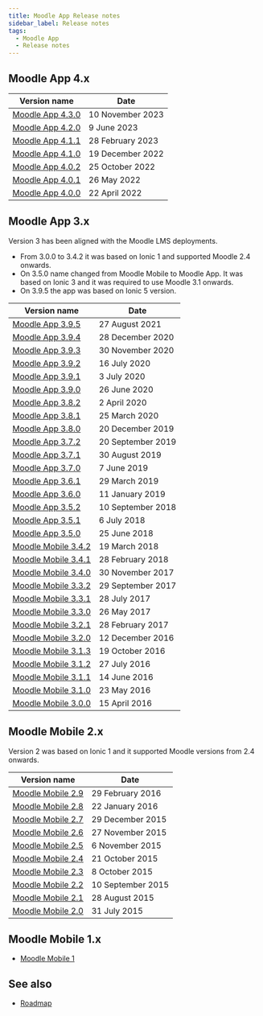 ```yaml
---
title: Moodle App Release notes
sidebar_label: Release notes
tags:
  - Moodle App
  - Release notes
---
```


## Moodle App 4.x

| **Version name** | **Date** |
|---|---|
| [Moodle App 4.3.0](./app_releases/v4/v4.3.0) |  10 November 2023 |
| [Moodle App 4.2.0](./app_releases/v4/v4.2.0) |  9 June 2023 |
| [Moodle App 4.1.1](./app_releases/v4/v4.1.1) | 28 February 2023 |
| [Moodle App 4.1.0](./app_releases/v4/v4.1.0) | 19 December 2022 |
| [Moodle App 4.0.2](./app_releases/v4/v4.0.2) | 25 October 2022 |
| [Moodle App 4.0.1](./app_releases/v4/v4.0.1) | 26 May 2022 |
| [Moodle App 4.0.0](./app_releases/v4/v4.0.0) | 22 April 2022 |

## Moodle App 3.x

Version 3 has been aligned with the Moodle LMS deployments.

- From 3.0.0 to 3.4.2 it was based on Ionic 1 and supported Moodle 2.4 onwards.
- On 3.5.0 name changed from Moodle Mobile to Moodle App. It was based on Ionic 3 and it was required to use Moodle 3.1 onwards.
- On 3.9.5 the app was based on Ionic 5 version.

| **Version name** | **Date** |
|---|---|
| [Moodle App 3.9.5](./app_releases/v3/v3.9.5) | 27 August 2021 |
| [Moodle App 3.9.4](./app_releases/v3/v3.9.4) | 28 December 2020 |
| [Moodle App 3.9.3](./app_releases/v3/v3.9.3) | 30 November 2020 |
| [Moodle App 3.9.2](./app_releases/v3/v3.9.2) | 16 July 2020 |
| [Moodle App 3.9.1](./app_releases/v3/v3.9.1) | 3 July 2020 |
| [Moodle App 3.9.0](./app_releases/v3/v3.9.0) | 26 June 2020 |
| [Moodle App 3.8.2](./app_releases/v3/v3.8.2) | 2 April 2020 |
| [Moodle App 3.8.1](./app_releases/v3/v3.8.1) | 25 March 2020 |
| [Moodle App 3.8.0](./app_releases/v3/v3.8.0) | 20 December 2019 |
| [Moodle App 3.7.2](./app_releases/v3/v3.7.2) | 20 September 2019 |
| [Moodle App 3.7.1](./app_releases/v3/v3.7.1) | 30 August 2019 |
| [Moodle App 3.7.0](./app_releases/v3/v3.7.0) | 7 June 2019 |
| [Moodle App 3.6.1](./app_releases/v3/v3.6.1) | 29 March 2019 |
| [Moodle App 3.6.0](./app_releases/v3/v3.6.0) | 11 January 2019 |
| [Moodle App 3.5.2](./app_releases/v3/v3.5.2) | 10 September 2018 |
| [Moodle App 3.5.1](./app_releases/v3/v3.5.1) | 6 July 2018 |
| [Moodle App 3.5.0](./app_releases/v3/v3.5.0) | 25 June 2018 |
| [Moodle Mobile 3.4.2](./app_releases/v3/v3.4.2) | 19 March 2018 |
| [Moodle Mobile 3.4.1](./app_releases/v3/v3.4.1) | 28 February 2018 |
| [Moodle Mobile 3.4.0](./app_releases/v3/v3.4.0) | 30 November 2017 |
| [Moodle Mobile 3.3.2](./app_releases/v3/v3.3.2) | 29 September 2017 |
| [Moodle Mobile 3.3.1](./app_releases/v3/v3.3.1) | 28 July 2017 |
| [Moodle Mobile 3.3.0](./app_releases/v3/v3.3.0) | 26 May 2017 |
| [Moodle Mobile 3.2.1](./app_releases/v3/v3.2.1) | 28 February 2017 |
| [Moodle Mobile 3.2.0](./app_releases/v3/v3.2.0) | 12 December 2016 |
| [Moodle Mobile 3.1.3](./app_releases/v3/v3.1.3) | 19 October 2016 |
| [Moodle Mobile 3.1.2](./app_releases/v3/v3.1.2) | 27 July 2016 |
| [Moodle Mobile 3.1.1](./app_releases/v3/v3.1.1) | 14 June 2016 |
| [Moodle Mobile 3.1.0](./app_releases/v3/v3.1.0) | 23 May 2016 |
| [Moodle Mobile 3.0.0](./app_releases/v3/v3.0.0) | 15 April 2016 |

## Moodle Mobile 2.x

Version 2 was based on Ionic 1 and it supported Moodle versions from 2.4 onwards.

| **Version name** | **Date** |
|---|---|
| [Moodle Mobile 2.9](./app_releases/v2/v2.9) | 29 February 2016 |
| [Moodle Mobile 2.8](./app_releases/v2/v2.8) | 22 January 2016 |
| [Moodle Mobile 2.7](./app_releases/v2/v2.7) | 29 December 2015 |
| [Moodle Mobile 2.6](./app_releases/v2/v2.6) | 27 November 2015 |
| [Moodle Mobile 2.5](./app_releases/v2/v2.5) | 6 November 2015 |
| [Moodle Mobile 2.4](./app_releases/v2/v2.4) | 21 October 2015 |
| [Moodle Mobile 2.3](./app_releases/v2/v2.3) | 8 October 2015 |
| [Moodle Mobile 2.2](./app_releases/v2/v2.2) | 10 September 2015 |
| [Moodle Mobile 2.1](./app_releases/v2/v2.1) | 28 August 2015 |
| [Moodle Mobile 2.0](./app_releases/v2/v2.0) | 31 July 2015 | |

## Moodle Mobile 1.x

- [Moodle Mobile 1](./app_releases/v1.x)

## See also

- [Roadmap](./community/roadmap.md)
